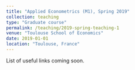 ```yaml
---
title: "Applied Econometrics (M1), Spring 2019"
collection: teaching
type: "Graduate course"
permalink: /teaching/2019-spring-teaching-1
venue: "Toulouse School of Economics"
date: 2019-01-01
location: "Toulouse, France"
---
```


List of useful links coming soon.

